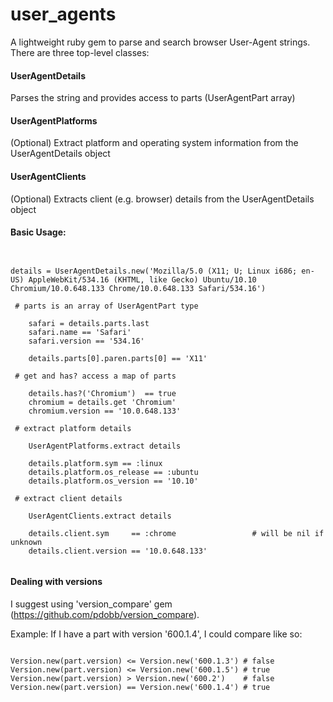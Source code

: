 # user_agents
A lightweight ruby gem to parse and search browser User-Agent strings.
There are three top-level classes:

#### UserAgentDetails
  Parses the string and provides access to parts (UserAgentPart array)

#### UserAgentPlatforms
  (Optional) Extract platform and operating system information from the UserAgentDetails object

#### UserAgentClients
  (Optional) Extracts client (e.g. browser) details from the UserAgentDetails object

#### Basic Usage:
<pre><code>

details = UserAgentDetails.new('Mozilla/5.0 (X11; U; Linux i686; en-US) AppleWebKit/534.16 (KHTML, like Gecko) Ubuntu/10.10 Chromium/10.0.648.133 Chrome/10.0.648.133 Safari/534.16')

 # parts is an array of UserAgentPart type

    safari = details.parts.last
    safari.name == 'Safari'
    safari.version == '534.16'
    
    details.parts[0].paren.parts[0] == 'X11'

 # get and has? access a map of parts
 
    details.has?('Chromium')  == true
    chromium = details.get 'Chromium'
    chromium.version == '10.0.648.133'

 # extract platform details

    UserAgentPlatforms.extract details
    
    details.platform.sym == :linux
    details.platform.os_release == :ubuntu
    details.platform.os_version == '10.10'

 # extract client details
 
    UserAgentClients.extract details

    details.client.sym     == :chrome                 # will be nil if unknown
    details.client.version == '10.0.648.133'
    
</code></pre>

#### Dealing with versions

I suggest using 'version_compare' gem (https://github.com/pdobb/version_compare).

Example:
  If I have a part with version '600.1.4', I could compare like so:

<pre><code>
Version.new(part.version) <= Version.new('600.1.3') # false
Version.new(part.version) <= Version.new('600.1.5') # true
Version.new(part.version) > Version.new('600.2')    # false
Version.new(part.version) == Version.new('600.1.4') # true
</code></pre>
